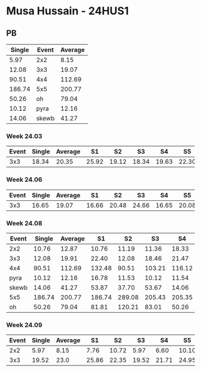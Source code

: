 # Musa Hussain - 24HUS1

## PB
|Single|Event|Average|
|----|----|----|
|5.97|2x2|8.15|
|12.08|3x3|19.07|
|90.51|4x4|112.69|
|186.74|5x5|200.77|
|50.26|oh|79.04|
|10.12|pyra|12.16|
|14.06|skewb|41.27|
### Week 24.03
|Event|Single|Average|S1|S2|S3|S4|S5|
|-----|-------|------|--|--|--|--|--|
|3x3|18.34|20.35|25.92|19.12|18.34|19.63|22.30|
### Week 24.06
|Event|Single|Average|S1|S2|S3|S4|S5|
|-----|-------|------|--|--|--|--|--|
|3x3|16.65|19.07|16.66|20.48|24.66|16.65|20.08|
### Week 24.08
|Event|Single|Average|S1|S2|S3|S4|S5|
|-----|-------|------|--|--|--|--|--|
|2x2|10.76|12.87|10.76|11.19|11.36|18.33|16.07|
|3x3|12.08|19.91|22.40|12.08|18.46|21.47|19.81|
|4x4|90.51|112.69|132.48|90.51|103.21|116.12|118.73|
|pyra|10.12|12.16|16.78|11.53|10.12|11.54|13.42|
|skewb|14.06|41.27|53.87|37.70|53.67|14.06|32.45|
|5x5|186.74|200.77|186.74|289.08|205.43|205.35|191.53|
|oh|50.26|79.04|81.81|120.21|83.01|50.26|72.31|
### Week 24.09
|Event|Single|Average|S1|S2|S3|S4|S5|
|-----|-------|------|--|--|--|--|--|
|2x2|5.97|8.15|7.76|10.72|5.97|6.60|10.10|
|3x3|19.52|23.0|25.86|22.35|19.52|21.71|24.95|
